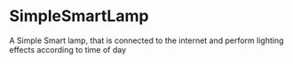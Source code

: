 # SimpleSmartLamp
A Simple Smart lamp, that is connected to the internet and perform lighting effects according to time of day

